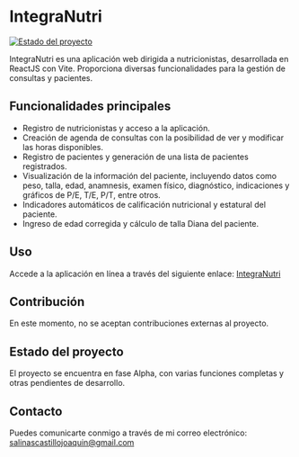 ﻿# IntegraNutri

[![Estado del proyecto](https://img.shields.io/badge/Estado-Alpha-yellow.svg)]()

IntegraNutri es una aplicación web dirigida a nutricionistas, desarrollada en ReactJS con Vite. Proporciona diversas funcionalidades para la gestión de consultas y pacientes.

## Funcionalidades principales

- Registro de nutricionistas y acceso a la aplicación.
- Creación de agenda de consultas con la posibilidad de ver y modificar las horas disponibles.
- Registro de pacientes y generación de una lista de pacientes registrados.
- Visualización de la información del paciente, incluyendo datos como peso, talla, edad, anamnesis, examen físico, diagnóstico, indicaciones y gráficos de P/E, T/E, P/T, entre otros.
- Indicadores automáticos de calificación nutricional y estatural del paciente.
- Ingreso de edad corregida y cálculo de talla Diana del paciente.

## Uso

Accede a la aplicación en línea a través del siguiente enlace: [IntegraNutri](https://www.integranutri.cl/)

## Contribución

En este momento, no se aceptan contribuciones externas al proyecto.

## Estado del proyecto

El proyecto se encuentra en fase Alpha, con varias funciones completas y otras pendientes de desarrollo.

## Contacto

Puedes comunicarte conmigo a través de mi correo electrónico: [salinascastillojoaquin@gmail.com](mailto:salinascastillojoaquin@gmail.com)

